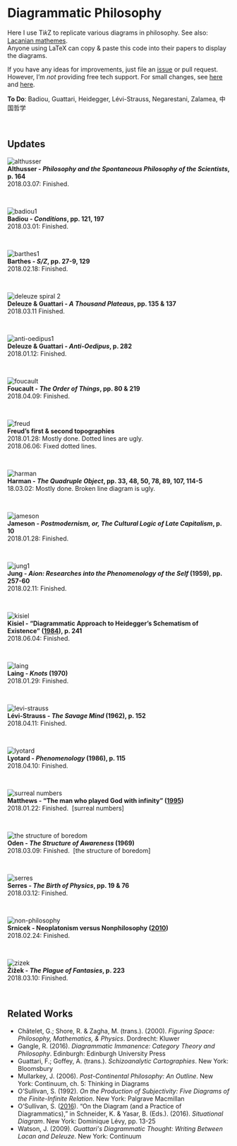 # Diagrammatic Philosophy

Here I use Ti𝑘Z to replicate various diagrams in philosophy. See also: <a href="https://github.com/gjoncas/Lacan-Mathemes">Lacanian mathemes</a>.
<br>Anyone using LaTeX can copy & paste this code into their papers to display the diagrams.

If you have any ideas for improvements, just file an <a href="https://github.com/gjoncas/Diagrammatic/issues">issue</a> or pull request.
<br>However, I’m <i>not</i> providing free tech support. For small changes, see <a href="https://en.wikibooks.org/wiki/LaTeX/PGF/TikZ">here</a> and <a href="http://mirror.ctan.org/graphics/pgf/base/doc/pgfmanual.pdf">here</a>.

<b>To Do</b>: Badiou, Guattari, Heidegger, Lévi-Strauss, Negarestani, Zalamea, 中国哲学

&nbsp;

## Updates

![althusser](/pics/althusser.png)
<br><b>Althusser - <i>Philosophy and the Spontaneous Philosophy of the Scientists</i>, p. 164</b>
<br>2018.03.07: Finished.

&nbsp;

![badiou1](/pics/badiou1.png)
<br><b>Badiou - <i>Conditions</i>, pp. 121, 197</b>
<br>2018.03.01: Finished.

&nbsp;

![barthes1](/pics/barthes1.png)
<br><b>Barthes - <i>S/Z</i>, pp. 27-9, 129</b>
<br>2018.02.18: Finished.

&nbsp;

![deleuze spiral 2](/pics/deleuze%20spiral%202.png)
<br><b>Deleuze & Guattari - <i>A Thousand Plateaus</i>, pp. 135 & 137</b>
<br>2018.03.11 Finished.

&nbsp;

![anti-oedipus1](/pics/anti-oedipus1.png)
<br><b>Deleuze & Guattari - <i>Anti-Oedipus</i>, p. 282</b>
<br>2018.01.12: Finished.

&nbsp;

![foucault](/pics/foucault.png)
<br><b>Foucault - <i>The Order of Things</i>, pp. 80 & 219</b>
<br>2018.04.09: Finished.

&nbsp;

![freud](/pics/freud.png)
<br><b>Freud’s first & second topographies</b>
<br>2018.01.28: Mostly done. Dotted lines are ugly.
<br>2018.06.06: Fixed dotted lines.

&nbsp;

![harman](/pics/harman.png)
<br><b>Harman - <i>The Quadruple Object</i>, pp. 33, 48, 50, 78, 89, 107, 114-5</b>
<br>18.03.02: Mostly done. Broken line diagram is ugly.

&nbsp;

![jameson](/pics/jameson.png)
<br><b>Jameson - <i>Postmodernism, or, The Cultural Logic of Late Capitalism</i>, p. 10</b>
<br>2018.01.28: Finished.

&nbsp;

![jung1](/pics/jung1.png)
<br><b>Jung - <i>Aion: Researches into the Phenomenology of the Self</i> (1959), pp. 257-60</b>
<br>2018.02.11: Finished.

&nbsp;

![kisiel](/pics/kisiel.png)
<br><b>Kisiel - “Diagrammatic Approach to Heidegger’s Schematism of Existence” (<a href="https://www.pdcnet.org/philtoday/content/philtoday_1984_0028_0003_0229_0241">1984</a>), p. 241</b>
<br>2018.06.04: Finished.

&nbsp;

![laing](/pics/laing.png)
<br><b>Laing - <i>Knots</i> (1970)</b>
<br>2018.01.29: Finished.

&nbsp;

![levi-strauss](/pics/levi-strauss.png)
<br><b>Lévi-Strauss - <i>The Savage Mind</i> (1962), p. 152</b>
<br>2018.04.11: Finished.

&nbsp;

![lyotard](/pics/lyotard.png)
<br><b>Lyotard - <i>Phenomenology</i> (1986), p. 115</b>
<br>2018.04.10: Finished.

&nbsp;

![surreal numbers](/pics/surreal-numbers.png)
<br><b>Matthews - “The man who played God with infinity” (<a href="https://www.newscientist.com/article/mg14719934-300-the-man-who-played-god-with-infinity/">1995</a>)</b>
<br>2018.01.22: Finished. &nbsp;[surreal numbers]

&nbsp;

![the structure of boredom](/pics/oden-boredom.png)
<br><b>Oden - <i>The Structure of Awareness</i> (1969)</b>
<br>2018.03.09: Finished. &nbsp;[the structure of boredom]

&nbsp;

![serres](/pics/serres.png)
<br><b>Serres - <i>The Birth of Physics</i>, pp. 19 & 76</b>
<br>2018.03.12: Finished.

&nbsp;

![non-philosophy](/pics/srnicek.png)
<br><b>Srnicek - Neoplatonism versus Nonphilosophy (<a href="http://speculativeheresy.files.wordpress.com/2010/03/neoplatonism-and-nonphilosophy.jpg">2010</a>)</b>
<br>2018.02.24: Finished.

&nbsp;

![zizek](/pics/zizek.png)
<br><b>Žižek - <i>The Plague of Fantasies</i>, p. 223</b>
<br>2018.03.10: Finished.

&nbsp;

## Related Works
<ul>
<li>Châtelet, G.; Shore, R. & Zagha, M. (trans.). (2000). <i>Figuring Space: Philosophy, Mathematics, & Physics</i>. Dordrecht: Kluwer</li>
<li>Gangle, R. (2016). <i>Diagrammatic Immanence: Category Theory and Philosophy</i>. Edinburgh: Edinburgh University Press</li>
<li>Guattari, F.; Goffey, A. (trans.). <i>Schizoanalytic Cartographies</i>. New York: Bloomsbury</li>
<li>Mullarkey, J. (2006). <i>Post-Continental Philosophy: An Outline</i>. New York: Continuum, ch. 5: Thinking in Diagrams</li>
<li>O’Sullivan, S. (1992). <i>On the Production of Subjectivity: Five Diagrams of the Finite-Infinite Relation</i>. New York: Palgrave Macmillan</li>
<li>O’Sullivan, S. (<a href="http://www.simonosullivan.net/articles/on_the_diagram.pdf">2016</a>). “On the Diagram (and a Practice of Diagrammatics),” in Schneider, K. & Yasar, B. (Eds.). (2016). <i>Situational Diagram</i>. New York: Dominique Lévy, pp. 13-25</li>
<li>Watson, J. (2009). <i>Guattari's Diagrammatic Thought: Writing Between Lacan and Deleuze</i>. New York: Continuum</li>
</ul>

